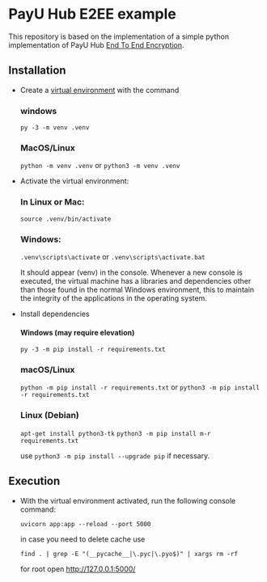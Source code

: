 # PayU Hub E2EE example
This repository is based on the implementation of a simple python implementation of PayU Hub [End To End Encryption](https://developers.paymentsos.com/docs/security/e2ee.html).

## Installation

- Create a [virtual environment](https://docs.python.org/es/3/tutorial/venv.html) with the command

    ### windows
    `py -3 -m venv .venv`
    ### MacOS/Linux
    `python -m venv .venv` or `python3 -m venv .venv`

- Activate the virtual environment:

    ### In Linux or Mac:
    `source .venv/bin/activate`

    ### Windows:
    `.venv\scripts\activate` or `.venv\scripts\activate.bat`

    It should appear (venv) in the console. Whenever a new console is executed, the virtual machine has a libraries and dependencies other than those found in the normal Windows environment, this to maintain the integrity of the applications in the operating system.

- Install dependencies

    #### Windows (may require elevation)
    `py -3 -m pip install -r requirements.txt`

     ### macOS/Linux
    `python -m pip install -r requirements.txt` or `python3 -m pip install -r requirements.txt`

    ### Linux (Debian)
    `apt-get install python3-tk`
    `python3 -m pip install m-r requirements.txt`

    use `python3 -m pip install --upgrade pip` if necessary.

## Execution

- With the virtual environment activated, run the following console command:

    `uvicorn app:app --reload --port 5000`

    in case you need to delete cache use

    `find . | grep -E "(__pycache__|\.pyc|\.pyo$)" | xargs rm -rf`

    for root open http://127.0.0.1:5000/